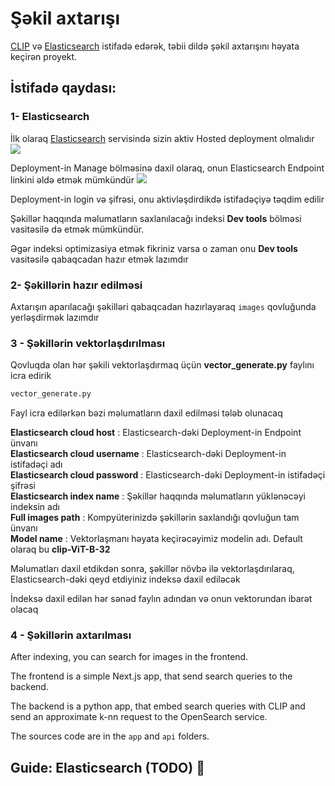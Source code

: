 # Şəkil axtarışı

[CLIP](https://huggingface.co/sentence-transformers/clip-ViT-B-32) və [Elasticsearch](https://www.elastic.co/elasticsearch) istifadə edərək, təbii dildə şəkil axtarışını həyata keçirən proyekt.



## İstifadə qaydası:

### 1- Elasticsearch

İlk olaraq [Elasticsearch](https://cloud.elastic.co/) servisində sizin aktiv Hosted deployment olmalıdır
<img src="https://i.postimg.cc/PqDY7rgM/1.jpg">

Deployment-in Manage bölməsinə daxil olaraq, onun Elasticsearch Endpoint linkini əldə etmək mümkündür
<img src="https://i.postimg.cc/y6hdbSkd/2.jpg">

Deployment-in login və şifrəsi, onu aktivləşdirdikdə istifadəçiyə təqdim edilir

Şəkillər haqqında məlumatların saxlanılacağı indeksi **Dev tools** bölməsi vasitəsilə də etmək mümkündür. 

Əgər indeksi optimizasiya etmək fikriniz varsa o zaman onu **Dev tools** vasitəsilə qabaqcadan hazır etmək lazımdır


### 2- Şəkillərin hazır edilməsi

Axtarışın aparılacağı şəkilləri qabaqcadan hazırlayaraq `images` qovluğunda yerləşdirmək lazımdır

### 3 - Şəkillərin vektorlaşdırılması

Qovluqda olan hər şəkili vektorlaşdırmaq üçün **vector_generate.py** faylını icra edirik

```bash
vector_generate.py
```
Fayl icra edilərkən bəzi məlumatların daxil edilməsi tələb olunacaq

**Elasticsearch cloud host** : Elasticsearch-dəki Deployment-in Endpoint ünvanı<br>
**Elasticsearch cloud username** : Elasticsearch-dəki Deployment-in istifadəçi adı<br>
**Elasticsearch cloud password** : Elasticsearch-dəki Deployment-in istifadəçi şifrəsi<br>
**Elasticsearch index name** : Şəkillər haqqında məlumatların yüklənəcəyi indeksin adı<br>
**Full images path** : Kompyüterinizdə şəkillərin saxlandığı qovluğun tam ünvanı<br>
**Model name** : Vektorlaşmanı həyata keçirəcəyimiz modelin adı. Default olaraq bu **clip-ViT-B-32**

Məlumatları daxil etdikdən sonra, şəkillər növbə ilə vektorlaşdırılaraq, Elasticsearch-dəki qeyd etdiyiniz indeksə daxil ediləcək

İndeksə daxil edilən hər sənəd faylın adından və onun vektorundan ibarət olacaq

### 4 - Şəkillərin axtarılması

After indexing, you can search for images in the frontend.

The frontend is a simple Next.js app, that send search queries to the backend.

The backend is a python app, that embed search queries with CLIP and send an approximate k-nn request to the OpenSearch service.

The sources code are in the `app` and `api` folders.

## Guide: Elasticsearch (TODO) 🚧
